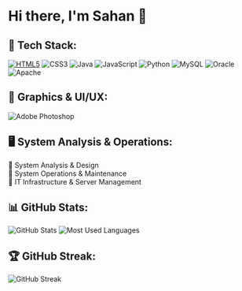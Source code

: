 # Hi there, I'm Sahan 👋

## 🚀 Tech Stack:
[![HTML5](https://img.shields.io/badge/HTML5-ED8B00?style=for-the-badge&logo=html5&logoColor=white)](https://img.shields.io/badge/HTML5-ED8B00?style=for-the-badge&logo=html5&logoColor=white)
![CSS3](https://img.shields.io/badge/CSS3-264de4?style=for-the-badge&logo=css3&logoColor=white)
![Java](https://img.shields.io/badge/Java-007396?style=for-the-badge&logo=java&logoColor=white)
![JavaScript](https://img.shields.io/badge/JavaScript-f7df1e?style=for-the-badge&logo=javascript&logoColor=black)
![Python](https://img.shields.io/badge/Python-3670A0?style=for-the-badge&logo=python&logoColor=white)
![MySQL](https://img.shields.io/badge/MySQL-4479A1?style=for-the-badge&logo=mysql&logoColor=white)
![Oracle](https://img.shields.io/badge/Oracle-F80000?style=for-the-badge&logo=oracle&logoColor=white)
![Apache](https://img.shields.io/badge/Apache-D22128?style=for-the-badge&logo=apache&logoColor=white)

## 🎨 Graphics & UI/UX:
![Adobe Photoshop](https://img.shields.io/badge/Adobe%20Photoshop-31A8FF?style=for-the-badge&logo=adobe-photoshop&logoColor=white)

## 🖥️ System Analysis & Operations:
🔹 System Analysis & Design  
🔹 System Operations & Maintenance  
🔹 IT Infrastructure & Server Management  

## 📊 GitHub Stats:
![GitHub Stats](https://github-readme-stats.vercel.app/api?username=Sahan04&show_icons=true&theme=dark)
![Most Used Languages](https://github-readme-stats.vercel.app/api/top-langs/?username=Sahan04&layout=compact&theme=dark)

## 🏆 GitHub Streak:
![GitHub Streak](https://github-readme-streak-stats.herokuapp.com/?user=Sahan04&theme=dark)
